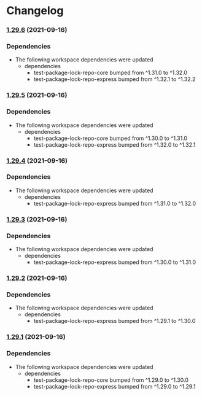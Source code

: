 # Changelog

### [1.29.6](https://www.github.com/willarmiros/test-package-lock-repo/compare/test-package-lock-repo-v1.29.5...test-package-lock-repo-v1.29.6) (2021-09-16)


### Dependencies

* The following workspace dependencies were updated
  * dependencies
    * test-package-lock-repo-core bumped from ^1.31.0 to ^1.32.0
    * test-package-lock-repo-express bumped from ^1.32.1 to ^1.32.2

### [1.29.5](https://www.github.com/willarmiros/test-package-lock-repo/compare/test-package-lock-repo-v1.29.4...test-package-lock-repo-v1.29.5) (2021-09-16)


### Dependencies

* The following workspace dependencies were updated
  * dependencies
    * test-package-lock-repo-core bumped from ^1.30.0 to ^1.31.0
    * test-package-lock-repo-express bumped from ^1.32.0 to ^1.32.1

### [1.29.4](https://www.github.com/willarmiros/test-package-lock-repo/compare/test-package-lock-repo-v1.29.3...test-package-lock-repo-v1.29.4) (2021-09-16)


### Dependencies

* The following workspace dependencies were updated
  * dependencies
    * test-package-lock-repo-express bumped from ^1.31.0 to ^1.32.0

### [1.29.3](https://www.github.com/willarmiros/test-package-lock-repo/compare/test-package-lock-repo-v1.29.2...test-package-lock-repo-v1.29.3) (2021-09-16)


### Dependencies

* The following workspace dependencies were updated
  * dependencies
    * test-package-lock-repo-express bumped from ^1.30.0 to ^1.31.0

### [1.29.2](https://www.github.com/willarmiros/test-package-lock-repo/compare/test-package-lock-repo-v1.29.1...test-package-lock-repo-v1.29.2) (2021-09-16)


### Dependencies

* The following workspace dependencies were updated
  * dependencies
    * test-package-lock-repo-express bumped from ^1.29.1 to ^1.30.0

### [1.29.1](https://www.github.com/willarmiros/test-package-lock-repo/compare/test-package-lock-repo-v1.29.0...test-package-lock-repo-v1.29.1) (2021-09-16)


### Dependencies

* The following workspace dependencies were updated
  * dependencies
    * test-package-lock-repo-core bumped from ^1.29.0 to ^1.30.0
    * test-package-lock-repo-express bumped from ^1.29.0 to ^1.29.1
